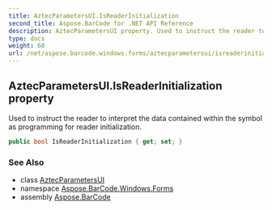 ```yaml
---
title: AztecParametersUI.IsReaderInitialization
second_title: Aspose.BarCode for .NET API Reference
description: AztecParametersUI property. Used to instruct the reader to interpret the data contained within the symbol as programming for reader initialization
type: docs
weight: 60
url: /net/aspose.barcode.windows.forms/aztecparametersui/isreaderinitialization/
---
```

## AztecParametersUI.IsReaderInitialization property

Used to instruct the reader to interpret the data contained within the symbol as programming for reader initialization.

```csharp
public bool IsReaderInitialization { get; set; }
```

### See Also

* class [AztecParametersUI](../)
* namespace [Aspose.BarCode.Windows.Forms](../../aztecparametersui/)
* assembly [Aspose.BarCode](../../../)


